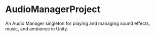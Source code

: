 # AudioManagerProject
 An Audio Manager singleton for playing and managing sound effects, music, and ambience in Unity.

